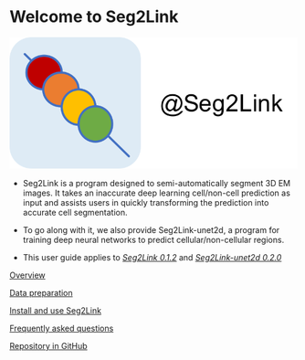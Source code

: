 # Welcome to Seg2Link

![icon](./pics/icon.svg)

- Seg2Link is a program designed to semi-automatically segment 3D EM images. 
It takes an inaccurate deep learning cell/non-cell prediction as input 
and assists users in quickly transforming the prediction into accurate cell segmentation. 
- To go along with it, we also provide Seg2Link-unet2d, a program for training deep neural networks to predict cellular/non-cellular regions.

- This user guide applies to [*Seg2Link 0.1.2*]() and [*Seg2Link-unet2d 0.2.0*](https://pypi.org/project/seg2link-unet2d/)

[Overview](./overview.md)

[Data preparation](./seg2link-unet2d.md)

[Install and use Seg2Link](./quick_start.md)

[Frequently asked questions](./FAQ.md)

[Repository in GitHub](https://github.com/WenChentao/Seg2Link)